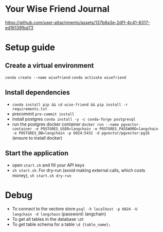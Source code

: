 # Your Wise Friend Journal

https://github.com/user-attachments/assets/137b8a3e-2df1-4c41-8317-ed16139fbd73

# Setup guide
## Create a virtual environment
`conda create --name wisefriend` `conda activate wisefriend`

## Install dependencies
* `conda install pip && cd wise-friend && pip install -r requirements.txt`
* precommit `pre-commit install`
* install postgres `conda install -y -c conda-forge postgresql`
* run the postgres docker container `docker run --name pgvector-container -e POSTGRES_USER=langchain -e POSTGRES_PASSWORD=langchain -e POSTGRES_DB=langchain -p 6024:5432 -d pgvector/pgvector:pg16` (ensure to install docker)

## Start the application
* open `start.sh` and fill your API keys
* `sh start.sh`. For dry-run (avoid making external calls, which costs money), `sh start.sh dry-run`

# Debug
* To connect to the vectore store
`psql -h localhost -p 6024 -U langchain -d langchain` (password: langchain)
* To get all tables in the database
`\dt`
* To get table schema for a table
`\d {table_name};`